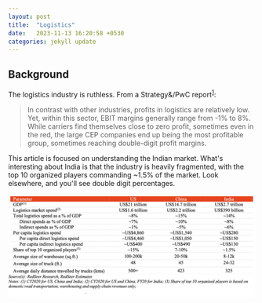 ```yaml
---
layout: post
title:  "Logistics"
date:   2023-11-13 16:20:58 +0530
categories: jekyll update
---
```


[comment]: <> (To be included)
<script type="text/javascript" async
  src="https://cdnjs.cloudflare.com/ajax/libs/mathjax/2.7.7/MathJax.js?config=TeX-MML-AM_CHTML">
</script>

[comment]: <> (To be included)
<link rel="stylesheet" type="text/css" href="/assets/css/interactive-word.css">
<link rel="stylesheet" type="text/css" href="/assets/css/table.css">
<link rel="stylesheet" type="text/css" href="/assets/css/image-carousel.css">

[comment]: <> (To be included)
<script src="/assets/js/interactive-word.js"></script>
<script src="/assets/js/image-carousel.js"></script>

## Background

The logistics industry is ruthless. From a Strategy&/PwC report<sup>[1](https://www.pwc.com/sg/en/publications/assets/future-of-the-logistics-industry.pdf)</sup>:

>In contrast with other industries, profits in logistics are relatively low. Yet, within this sector, EBIT margins generally range from -1% to 8%. While carriers find themselves close to zero profit, sometimes even in the red, the large CEP companies end up being the most profitable group, sometimes reaching double-digit profit margins.

This article is focused on understanding the Indian market. What's interesting about India is that the industry is heavily fragmented, with the top 10 organized players commanding ~1.5% of the market. Look elsewhere, and you'll see double digit percentages.

![country-comparison](/assets/images/logistics/us-china-india-comparison.jpg)

